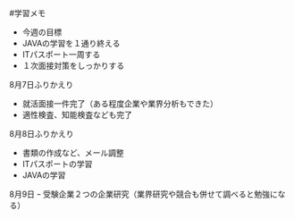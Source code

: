 #学習メモ
- 今週の目標
- JAVAの学習を１通り終える
- ITパスポート一周する
- １次面接対策をしっかりする

8月7日ふりかえり
- 就活面接一件完了（ある程度企業や業界分析もできた）
- 適性検査、知能検査なども完了

8月8日ふりかえり
- 書類の作成など、メール調整
- ITパスポートの学習
- JAVAの学習

8月9日
ｰ 受験企業２つの企業研究（業界研究や競合も併せて調べると勉強になる）
